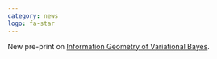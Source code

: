 ```yaml
---
category: news
logo: fa-star
---
```


New pre-print on [Information Geometry of Variational Bayes](https://arxiv.org/pdf/2509.15641).
